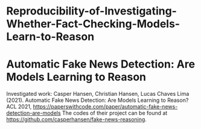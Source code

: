 # Reproducibility-of-Investigating-Whether-Fact-Checking-Models-Learn-to-Reason
# Automatic Fake News Detection: Are Models Learning to Reason
Investigated work: Casper Hansen, Christian Hansen, Lucas Chaves Lima (2021). Automatic Fake News Detection: Are Models Learning to Reason? ACL 2021, https://paperswithcode.com/paper/automatic-fake-news-detection-are-models
The codes of their project can be found at https://github.com/casperhansen/fake-news-reasoning.

